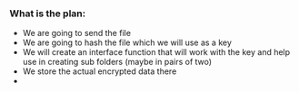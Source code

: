 ### What is the plan: 

- We are going to send the file
- We are going to hash the file which we will use as a key
- We will create an interface function that will work with the key and help use in creating sub folders (maybe in pairs of two)
- We store the actual encrypted data there
- 
